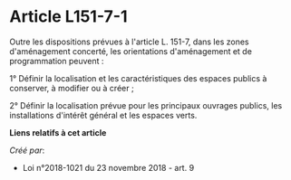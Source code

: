 # Article L151-7-1

Outre les dispositions prévues à l'article L. 151-7, dans les zones d'aménagement concerté, les orientations d'aménagement et
de programmation peuvent :

1° Définir la localisation et les caractéristiques des espaces publics à conserver, à modifier ou à créer ;

2° Définir la localisation prévue pour les principaux ouvrages publics, les installations d'intérêt général et les espaces
verts.

**Liens relatifs à cet article**

_Créé par_:

  - Loi n°2018-1021 du 23 novembre 2018 - art. 9
